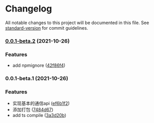# Changelog

All notable changes to this project will be documented in this file. See [standard-version](https://github.com/conventional-changelog/standard-version) for commit guidelines.

### [0.0.1-beta.2](https://github.com/pokemonon/electron-ipc-encapsulation/compare/v0.0.1-beta.1...v0.0.1-beta.2) (2021-10-26)


### Features

* add npmignore ([42f86f4](https://github.com/pokemonon/electron-ipc-encapsulation/commit/42f86f4f956698591a7a3326fa22556c673d01d9))

### 0.0.1-beta.1 (2021-10-26)


### Features

* 实现基本的通信api ([ef6b1f2](https://github.com/pokemonon/electron-ipc-encapsulation/commit/ef6b1f27b2068967637d2b460eff455fbd8a37e8))
* 添加打包 ([7484d67](https://github.com/pokemonon/electron-ipc-encapsulation/commit/7484d67adace6267aa6c98659bd300c4fa15c1c1))
* add ts compile ([3a3d20b](https://github.com/pokemonon/electron-ipc-encapsulation/commit/3a3d20b0d3191946fecb598cf7d722f51035b9a0))
